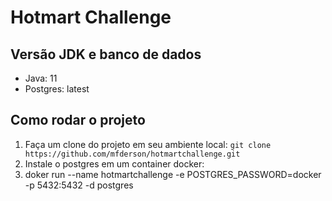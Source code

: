 # Hotmart Challenge

## Versão JDK e banco de dados

- Java: 11
- Postgres: latest

## Como rodar o projeto

1. Faça um clone do projeto em seu ambiente local:
  ```git clone https://github.com/mfderson/hotmartchallenge.git```
2. Instale o postgres em um container docker:
3. doker run --name hotmartchallenge -e POSTGRES_PASSWORD=docker -p 5432:5432 -d postgres